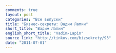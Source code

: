 ```yaml
---
comments: true
layout: post
categories: "Все выпуски"
title: "Бизнес-секреты: Вадим Лапин"
short_title: "Вадим Лапин"
english_short_title: "Vadim-Lapin"
source_link: "http://tinkov.com/bizsekrety/93"
date: "2011-07-01"
---
```

